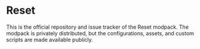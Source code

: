 # Reset

This is the official repository and issue tracker of the Reset modpack. The modpack is privately distributed, but the configurations, assets, and custom scripts are made available publicly.

